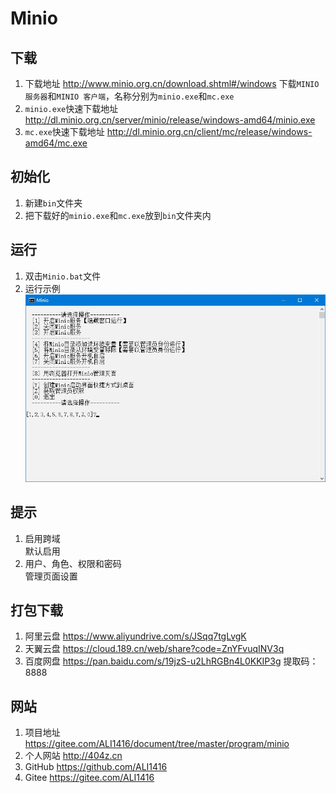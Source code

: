 # Minio

## 下载
1. 下载地址 http://www.minio.org.cn/download.shtml#/windows 下载`MINIO 服务器`和`MINIO 客户端`，名称分别为`minio.exe`和`mc.exe`
2. `minio.exe`快速下载地址 http://dl.minio.org.cn/server/minio/release/windows-amd64/minio.exe
3. `mc.exe`快速下载地址 http://dl.minio.org.cn/client/mc/release/windows-amd64/mc.exe

## 初始化
1. 新建`bin`文件夹
2. 把下载好的`minio.exe`和`mc.exe`放到`bin`文件夹内

## 运行
1. 双击`Minio.bat`文件
2. 运行示例  
![运行示例](img/运行示例.jpg)

## 提示
1. 启用跨域  
   默认启用
2. 用户、角色、权限和密码  
   管理页面设置

## 打包下载
1. 阿里云盘 https://www.aliyundrive.com/s/JSqq7tgLvgK
2. 天翼云盘 https://cloud.189.cn/web/share?code=ZnYFvuqINV3q
3. 百度网盘 https://pan.baidu.com/s/19jzS-u2LhRGBn4L0KKIP3g 提取码：8888

## 网站
1. 项目地址 https://gitee.com/ALI1416/document/tree/master/program/minio
2. 个人网站 http://404z.cn
3. GitHub https://github.com/ALI1416
4. Gitee https://gitee.com/ALI1416
